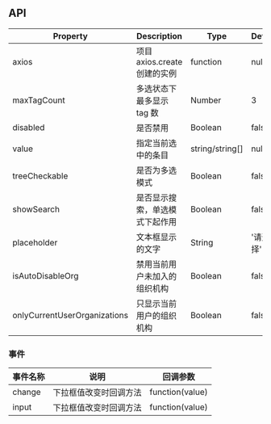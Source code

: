 ## API

| Property | Description | Type | Default |
| --- | --- | --- | --- |
| axios | 项目 axios.create 创建的实例 | function | null |
| maxTagCount | 多选状态下最多显示 tag 数 | Number | 3 |
| disabled | 是否禁用 | Boolean | false |
| value | 指定当前选中的条目| string/string[] | null |
| treeCheckable | 是否为多选模式 | Boolean | false |
| showSearch | 是否显示搜索，单选模式下起作用 | Boolean | false |
| placeholder | 文本框显示的文字 | String | '请选择' |
| isAutoDisableOrg | 禁用当前用户未加入的组织机构 | Boolean | false |
| onlyCurrentUserOrganizations | 只显示当前用户的组织机构 | Boolean | false |

### 事件

| 事件名称 | 说明                     | 回调参数        |
| -------- | ------------------------ | --------------- |
| change   | 下拉框值改变时回调方法 | function(value) |
| input    | 下拉框值改变时回调方法 | function(value) |